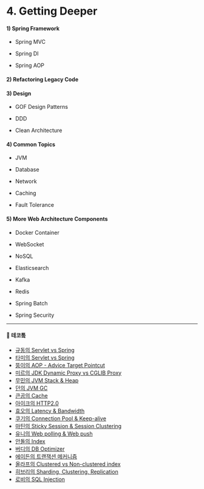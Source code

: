 # 4. Getting Deeper

#### 1) Spring Framework

- Spring MVC

- Spring DI

- Spring AOP

#### 2) Refactoring Legacy Code

#### 3) Design

- GOF Design Patterns

- DDD

- Clean Architecture

#### 4) Common Topics

- JVM

- Database

- Network

- Caching

- Fault Tolerance

#### 5) More Web Architecture Components

- Docker Container

- WebSocket

- NoSQL

- Elasticsearch

- Kafka

- Redis

- Spring Batch

- Spring Security

---

#### 🎥 테코톸

- [규동의 Servlet vs Spring](https://www.youtube.com/watch?v=cmwmamOQmPc&list=PLgXGHBqgT2TvpJ_p9L_yZKPifgdBOzdVH&index=16&t=0s)
- [타미의 Servlet vs Spring](https://www.youtube.com/watch?v=2pBsXI01J6M&list=PLgXGHBqgT2TvpJ_p9L_yZKPifgdBOzdVH&index=2&t=0s)
- [뚱이의 AOP - Advice Target Pointcut](https://www.youtube.com/watch?v=WQR_VQnz7Yg&list=PLgXGHBqgT2TvpJ_p9L_yZKPifgdBOzdVH&index=14&t=0s)
- [미르의 JDK Dynamic Proxy vs CGLIB Proxy](https://www.youtube.com/watch?v=RHxTV7qFV7M&list=PLgXGHBqgT2TvpJ_p9L_yZKPifgdBOzdVH&index=15&t=0s)
- [무민의 JVM Stack & Heap](https://www.youtube.com/watch?v=UzaGOXKVhwU&list=PLgXGHBqgT2TvpJ_p9L_yZKPifgdBOzdVH&index=24&t=0s)
- [던의 JVM GC](https://www.youtube.com/watch?v=vZRmCbl871I&list=PLgXGHBqgT2TvpJ_p9L_yZKPifgdBOzdVH)
- [큰곰의 Cache](https://www.youtube.com/watch?v=c33ojJ7kE7M&list=PLgXGHBqgT2TvpJ_p9L_yZKPifgdBOzdVH&index=50&t=0s)
- [아이크의 HTTP2.0](https://www.youtube.com/watch?v=uhlvXrDpM-Y&list=PLgXGHBqgT2TvpJ_p9L_yZKPifgdBOzdVH&index=28&t=0s)
- [효오의 Latency & Bandwidth](https://www.youtube.com/watch?v=mFBIwEhvZUY&list=PLgXGHBqgT2TvpJ_p9L_yZKPifgdBOzdVH&index=29&t=0s)
- [쿠기의 Connection Pool & Keep-alive](https://www.youtube.com/watch?v=MBgEhSUOlXo&list=PLgXGHBqgT2TvpJ_p9L_yZKPifgdBOzdVH&index=32&t=0s)
- [마틴의 Sticky Session & Session Clustering](https://www.youtube.com/watch?v=gzKf2BTZToQ&list=PLgXGHBqgT2TvpJ_p9L_yZKPifgdBOzdVH&index=13&t=0s)
- [유니의 Web polling & Web push](https://www.youtube.com/watch?v=v11dxmc5a0I&list=PLgXGHBqgT2TvpJ_p9L_yZKPifgdBOzdVH&index=25&t=0s)
- [안돌의 Index](https://www.youtube.com/watch?v=NkZ6r6z2pBg&list=PLgXGHBqgT2TvpJ_p9L_yZKPifgdBOzdVH&index=40&t=0s)
- [버디의 DB Optimizer](https://www.youtube.com/watch?v=dP0MIgyrqlo&list=PLgXGHBqgT2TvpJ_p9L_yZKPifgdBOzdVH&index=21&t=0s)
- [에이든의 트랜잭션 메커니즘](https://www.youtube.com/watch?v=ImvYNlF_saE&list=PLgXGHBqgT2TvpJ_p9L_yZKPifgdBOzdVH&index=17&t=0s)
- [올라프의 Clustered vs Non-clustered index](https://www.youtube.com/watch?v=js4y5VDknfA&list=PLgXGHBqgT2TvpJ_p9L_yZKPifgdBOzdVH&index=19&t=0s)
- [히브리의 Sharding, Clustering, Replication](https://www.youtube.com/watch?v=y42TXZKFfqQ&list=PLgXGHBqgT2TvpJ_p9L_yZKPifgdBOzdVH&index=18&t=0s)
- [로비의 SQL Injection](https://www.youtube.com/watch?v=qzas_-u4Nxk&list=PLgXGHBqgT2TvpJ_p9L_yZKPifgdBOzdVH&index=20&t=0s)